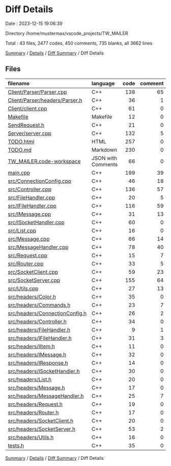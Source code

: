 # Diff Details

Date : 2023-12-15 19:06:39

Directory /home/mustermax/vscode_projects/TW_MAILER

Total : 43 files,  2477 codes, 450 comments, 735 blanks, all 3662 lines

[Summary](results.md) / [Details](details.md) / [Diff Summary](diff.md) / Diff Details

## Files
| filename | language | code | comment | blank | total |
| :--- | :--- | ---: | ---: | ---: | ---: |
| [Client/Parser/Parser.cpp](/Client/Parser/Parser.cpp) | C++ | 138 | 65 | 52 | 255 |
| [Client/Parser/headers/Parser.h](/Client/Parser/headers/Parser.h) | C++ | 36 | 1 | 5 | 42 |
| [Client/client.cpp](/Client/client.cpp) | C++ | 61 | 0 | 16 | 77 |
| [Makefile](/Makefile) | Makefile | 12 | 0 | 5 | 17 |
| [SendRequest.h](/SendRequest.h) | C++ | 21 | 0 | 6 | 27 |
| [Server/server.cpp](/Server/server.cpp) | C++ | 132 | 5 | 27 | 164 |
| [TODO.html](/TODO.html) | HTML | 257 | 0 | 20 | 277 |
| [TODO.md](/TODO.md) | Markdown | 230 | 0 | 68 | 298 |
| [TW_MAILER.code-workspace](/TW_MAILER.code-workspace) | JSON with Comments | 66 | 0 | 1 | 67 |
| [main.cpp](/main.cpp) | C++ | 199 | 39 | 116 | 354 |
| [src/ConnectionConfig.cpp](/src/ConnectionConfig.cpp) | C++ | 46 | 18 | 19 | 83 |
| [src/Controller.cpp](/src/Controller.cpp) | C++ | 136 | 57 | 46 | 239 |
| [src/FileHandler.cpp](/src/FileHandler.cpp) | C++ | 20 | 5 | 7 | 32 |
| [src/IFileHandler.cpp](/src/IFileHandler.cpp) | C++ | 116 | 59 | 46 | 221 |
| [src/IMessage.cpp](/src/IMessage.cpp) | C++ | 31 | 13 | 5 | 49 |
| [src/ISocketHandler.cpp](/src/ISocketHandler.cpp) | C++ | 60 | 0 | 14 | 74 |
| [src/List.cpp](/src/List.cpp) | C++ | 16 | 0 | 6 | 22 |
| [src/Message.cpp](/src/Message.cpp) | C++ | 66 | 14 | 18 | 98 |
| [src/MessageHandler.cpp](/src/MessageHandler.cpp) | C++ | 78 | 40 | 33 | 151 |
| [src/Request.cpp](/src/Request.cpp) | C++ | 15 | 7 | 4 | 26 |
| [src/Router.cpp](/src/Router.cpp) | C++ | 33 | 5 | 6 | 44 |
| [src/SocketClient.cpp](/src/SocketClient.cpp) | C++ | 59 | 23 | 25 | 107 |
| [src/SocketServer.cpp](/src/SocketServer.cpp) | C++ | 155 | 64 | 66 | 285 |
| [src/Utils.cpp](/src/Utils.cpp) | C++ | 27 | 13 | 9 | 49 |
| [src/headers/Color.h](/src/headers/Color.h) | C++ | 35 | 0 | 5 | 40 |
| [src/headers/Commands.h](/src/headers/Commands.h) | C++ | 23 | 7 | 6 | 36 |
| [src/headers/ConnectionConfig.h](/src/headers/ConnectionConfig.h) | C++ | 26 | 2 | 6 | 34 |
| [src/headers/Controller.h](/src/headers/Controller.h) | C++ | 34 | 0 | 9 | 43 |
| [src/headers/FileHandler.h](/src/headers/FileHandler.h) | C++ | 9 | 1 | 4 | 14 |
| [src/headers/IFileHandler.h](/src/headers/IFileHandler.h) | C++ | 31 | 3 | 5 | 39 |
| [src/headers/IItem.h](/src/headers/IItem.h) | C++ | 11 | 0 | 3 | 14 |
| [src/headers/IMessage.h](/src/headers/IMessage.h) | C++ | 32 | 0 | 8 | 40 |
| [src/headers/IResponse.h](/src/headers/IResponse.h) | C++ | 14 | 0 | 4 | 18 |
| [src/headers/ISocketHandler.h](/src/headers/ISocketHandler.h) | C++ | 30 | 0 | 5 | 35 |
| [src/headers/List.h](/src/headers/List.h) | C++ | 20 | 0 | 5 | 25 |
| [src/headers/Message.h](/src/headers/Message.h) | C++ | 17 | 0 | 6 | 23 |
| [src/headers/MessageHandler.h](/src/headers/MessageHandler.h) | C++ | 25 | 7 | 9 | 41 |
| [src/headers/Request.h](/src/headers/Request.h) | C++ | 19 | 0 | 6 | 25 |
| [src/headers/Router.h](/src/headers/Router.h) | C++ | 17 | 0 | 5 | 22 |
| [src/headers/SocketClient.h](/src/headers/SocketClient.h) | C++ | 20 | 0 | 4 | 24 |
| [src/headers/SocketServer.h](/src/headers/SocketServer.h) | C++ | 53 | 2 | 13 | 68 |
| [src/headers/Utils.h](/src/headers/Utils.h) | C++ | 16 | 0 | 5 | 21 |
| [tests.h](/tests.h) | C++ | 35 | 0 | 7 | 42 |

[Summary](results.md) / [Details](details.md) / [Diff Summary](diff.md) / Diff Details